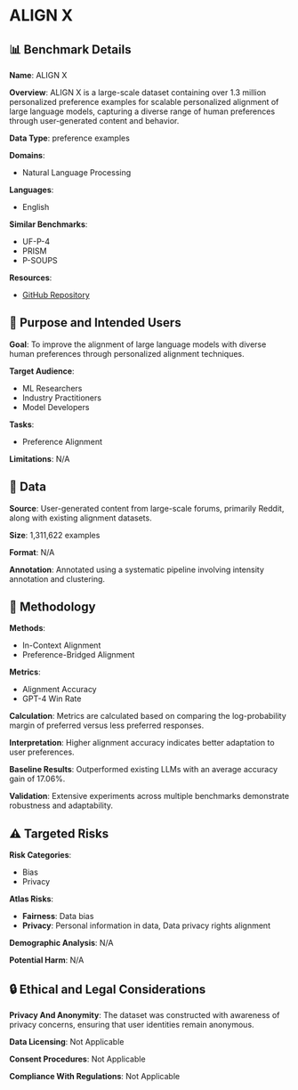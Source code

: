 # ALIGN X

## 📊 Benchmark Details

**Name**: ALIGN X

**Overview**: ALIGN X is a large-scale dataset containing over 1.3 million personalized preference examples for scalable personalized alignment of large language models, capturing a diverse range of human preferences through user-generated content and behavior.

**Data Type**: preference examples

**Domains**:
- Natural Language Processing

**Languages**:
- English

**Similar Benchmarks**:
- UF-P-4
- PRISM
- P-SOUPS

**Resources**:
- [GitHub Repository](https://github.com/JinaLeejnl/AlignX)

## 🎯 Purpose and Intended Users

**Goal**: To improve the alignment of large language models with diverse human preferences through personalized alignment techniques.

**Target Audience**:
- ML Researchers
- Industry Practitioners
- Model Developers

**Tasks**:
- Preference Alignment

**Limitations**: N/A

## 💾 Data

**Source**: User-generated content from large-scale forums, primarily Reddit, along with existing alignment datasets.

**Size**: 1,311,622 examples

**Format**: N/A

**Annotation**: Annotated using a systematic pipeline involving intensity annotation and clustering.

## 🔬 Methodology

**Methods**:
- In-Context Alignment
- Preference-Bridged Alignment

**Metrics**:
- Alignment Accuracy
- GPT-4 Win Rate

**Calculation**: Metrics are calculated based on comparing the log-probability margin of preferred versus less preferred responses.

**Interpretation**: Higher alignment accuracy indicates better adaptation to user preferences.

**Baseline Results**: Outperformed existing LLMs with an average accuracy gain of 17.06%.

**Validation**: Extensive experiments across multiple benchmarks demonstrate robustness and adaptability.

## ⚠️ Targeted Risks

**Risk Categories**:
- Bias
- Privacy

**Atlas Risks**:
- **Fairness**: Data bias
- **Privacy**: Personal information in data, Data privacy rights alignment

**Demographic Analysis**: N/A

**Potential Harm**: N/A

## 🔒 Ethical and Legal Considerations

**Privacy And Anonymity**: The dataset was constructed with awareness of privacy concerns, ensuring that user identities remain anonymous.

**Data Licensing**: Not Applicable

**Consent Procedures**: Not Applicable

**Compliance With Regulations**: Not Applicable

